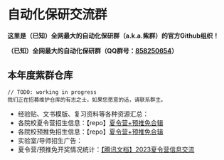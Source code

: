 # 自动化保研交流群

**这里是（已知）全网最大的自动化保研群（a.k.a.紫群）的官方Github组织！**

**（已知）全网最大的自动化保研群（QQ群号：[858250654](http://qm.qq.com/cgi-bin/qm/qr?_wv=1027&k=E5-LgnsHPcKH1MqgShC_1zA6SDbMldmd&authKey=GzOuhv7iaHgRAs7Nn%2F2Zf4fkp%2BW1EhfhPndnCOuOAWQI0EHWP6daLZkHgJmmDba%2B&noverify=0&group_code=858250654)）**


## 本年度紫群仓库
```
// TODO: working in progress
我们正在招募维护仓库的有志之士，如果您愿意的话，请联系群主。
```
* 经验贴、文书模版、复习资料等各种资源汇总：
* 各院校夏令营招生信息：【repo】[夏令营+预推免合辑](https://github.com/auto-baoyan/AutoSummerCamp)
* 各院校预推免招生信息：【repo】[夏令营+预推免合辑](https://github.com/auto-baoyan/AutoSummerCamp)
* 实验室/导师招生广告：
* 夏令营/预推免开奖情况统计：[【腾讯文档】2023夏令营信息交流](https://docs.qq.com/sheet/DRm5nU0ZZT1hOcG5T?tab=g6dtbv)
